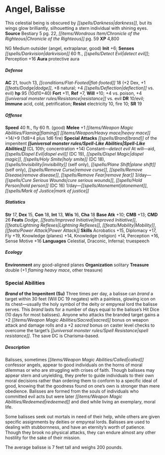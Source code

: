 ﻿---
cssclass: [monsters]
title1: Angel, Balisse
desc_short: This celestial being is obscured by darkness, but its wings glow brilliantly,
  silhouetting a stern individual with shining eyes.
title2: Balisse
CR: 8
sources:
- name: Bestiary 5
  page: 22
  link: http://paizo.com/products/btpy9g9x?Pathfinder-Roleplaying-Game-Bestiary-5
- name: Chronicle of the Righteous
  page: 59
  link: http://paizo.com/products/btpy8xe9?Pathfinder-Campaign-Setting-Chronicle-of-the-Righteous
XP: 4800
alignment: NG
size: Medium
type: outsider
subtypes:
- angel
- extraplanar
- good
initiative:
  bonus: 6
senses:
  darkvision: 60
  detect evil: true
auras:
- name: protective aura
AC:
  AC: 21
  touch: 13
  flat_footed: 18
  components:
    dex: 2
    dodge: 1
    natural: 8
    deflection vs. evil: 4
HP:
  HP: 95
  long: 10d10+40
saves:
  fort: 11
  ref: 7
  will: 10
  other: +4 vs. poison, +4 resistance vs. evil
DR:
- amount: 10
  weakness: evil
immunities:
- acid
- cold
- petrification
resistances:
  electricity: 10
  fire: 10
SR: 19
speeds:
  base: 40
  fly: 60
  fly_maneuverability: good
attacks:
  melee:
  - - text: +1 flaming heavy mace +14/+9 (1d8+4 plus 1d6 fire)
      entries:
      - - damage: 1d8+4
        - damage: 1d6
          type: fire
      attack: +1 flaming heavy mace
      bonus:
      - 14
      - 9
  special:
  - brand of the impenitent
spell_like_abilities:
  entries:
  - name: detect evil
    source: default
    freq: Constant
  - name: aid
    source: default
    freq: At will
  - name: dispel evil
    source: default
    freq: At will
    DC: 19
  - name: dispel magic
    source: default
    freq: At will
  - name: holy smite
    source: default
    freq: At will
    DC: 18
  - name: invisibility
    source: default
    freq: At will
    other: self only
  - name: plane shift
    source: default
    freq: At will
    other: self only
  - name: remove curse
    source: default
    freq: At will
  - name: remove disease
    source: default
    freq: At will
  - name: remove fear
    source: default
    freq: At will
  - name: cure serious wounds
    source: default
    freq: 3/day
  - name: hold person
    source: default
    freq: 3/day
    DC: 16
  - name: atonement
    source: default
    freq: 1/day
  - name: mark of justice
    source: default
    freq: 1/day
  sources:
  - name: default
    CL: 10
    concentration: 14
ability_scores:
  STR: 17
  DEX: 15
  CON: 18
  INT: 13
  WIS: 16
  CHA: 18
BAB: 10
CMB: 13
CMD: 26
feats:
- name: Dodge
- name: Improved Initiative
- name: Lightning Reflexes
- name: Mobility
- name: Power Attack
skills:
  Acrobatics: 15
  Diplomacy: 17
  Fly: 19
  Knowledge (planes): 14
  Knowledge (religion): 14
  Perception: 16
  Sense Motive: 16
languages:
- Celestial
- Draconic
- Infernal
- truespeech
ecology:
  environment: any good-aligned planes
  organization: solitary
  treasure_type: double
  treasure:
  - +1 flaming heavy mace
  - other treasure
special_abilities:
  Brand of the Impenitent (Su): Three times per day, a balisse can brand a target
    within 30 feet (Will DC 19 negates) with a painless, glowing icon on its chest-usually
    the holy symbol of the deity or empyreal lord the balisse serves. This brand lasts
    for a number of days equal to the balisse's Hit Dice (10 days for most balisses).
    Anyone who attacks the branded target gains a +2 sacred bonus on weapon attack
    and damage rolls and a +2 sacred bonus on caster level checks to overcome the
    target's spell resistance. The save DC is Charisma-based.
desc_long: |-
  Balisses, sometimes called confessor angels, appear to good individuals on the horns of moral dilemmas or who are struggling with crises of faith. Though balisses may appear stern and unyielding, they prefer to guide individuals to their own moral decisions rather than ordering them to conform to a specific ideal of good, knowing that the goodness found on one's own is stronger than mere obedience. Balisses are formed from the souls of individuals who committed evil acts but were later redeemed and died while living an exemplary, moral life.

  Some balisses seek out mortals in need of their help, while others are given specific assignments by deities or empyreal lords. Balisses are used to dealing with stubbornness, and have an eternity's worth of patience. Though they brook no physical attacks, they can endure almost any other hostility for the sake of their mission.

  The average balisse is 7 feet tall and weighs 200 pounds.

---

# Angel, Balisse
This celestial being is obscured by _[[spells/Darkness|darkness]]_, but its wings glow brilliantly, silhouetting a stern individual with shining eyes.
**Source** Bestiary 5 pg. 22, _[[items/Wondrous Item/Chronicle of the Righteous|Chronicle of the Righteous]]_ pg. 59
**XP** 4,800

NG Medium outsider (angel, extraplanar, good)
**Init** +6; **Senses** _[[spells/Darkvision|darkvision]]_ 60 ft., _[[spells/Detect Evil|detect evil]]_; Perception +16
**Aura** protective aura

##### Defense

**AC** 21, touch 13, _[[conditions/Flat-Footed|flat-footed]]_ 18 (+2 Dex, +1 _[[feats/Dodge|dodge]]_, +8 natural; +4 _[[spells/Deflection|deflection]]_ vs. evil)
**hp** 95 (10d10+40)
**Fort** +11, **Ref** +7, **Will** +10; +4 vs. poison, +4 _[[universal monster rules/Resistance|resistance]]_ vs. evil
**DR** 10/evil; **Immune** acid, cold, petrification; **Resist** electricity 10, fire 10; **SR** 19

##### Offense
**Speed** 40 ft., fly 60 ft. (good)
**Melee** +1 _[[items/Weapon Magic Abilities/Flaming|flaming]]_ _[[items/Weapon/Heavy mace|heavy mace]]_ +14/+9 (1d8+4 plus 1d6 fire)
**Special Attacks** _[[spells/Brand|brand]]_ of the impenitent
**_[[universal monster rules/Spell-Like Abilities|Spell-Like Abilities]]_** (CL 10th; concentration +14)
Constant—_detect evil_
At will—aid, _[[spells/Dispel Evil|dispel evil]]_ (DC 19), _[[spells/Dispel Magic|dispel magic]]_, _[[spells/Holy Smite|holy smite]]_ (DC 18), _[[spells/Invisibility|invisibility]]_ (self only), _[[spells/Plane Shift|plane shift]]_ (self only), _[[spells/Remove Curse|remove curse]]_, _[[spells/Remove Disease|remove disease]]_, _[[spells/Remove Fear|remove fear]]_
3/day—_[[spells/Cure Serious Wounds|cure serious wounds]]_, _[[spells/Hold Person|hold person]]_ (DC 16)
1/day—_[[spells/Atonement|atonement]]_, _[[spells/Mark of Justice|mark of justice]]_

##### Statistics
**Str** 17, **Dex** 15, **Con** 18, **Int** 13, **Wis** 16, **Cha** 18
**Base Atk** +10; **CMB** +13; **CMD** 26
**Feats** _Dodge_, _[[feats/Improved Initiative|Improved Initiative]]_, _[[feats/Lightning Reflexes|Lightning Reflexes]]_, _[[feats/Mobility|Mobility]]_, _[[feats/Power Attack|Power Attack]]_
**Skills** Acrobatics +15, Diplomacy +17, Fly +19, Knowledge (planes) +14, Knowledge (religion) +14, Perception +16, Sense Motive +16
**Languages** Celestial, Draconic, Infernal; truespeech

##### Ecology

**Environment** any good-aligned planes
**Organization** solitary
**Treasure** double (+1 _flaming_ _heavy mace_, other treasure)

### Special Abilities

**_Brand_ of the Impenitent (Su)** Three times per day, a balisse can _brand_ a target within 30 feet (Will DC 19 negates) with a painless, glowing icon on its chest—usually the holy symbol of the deity or empyreal lord the balisse serves. This _brand_ lasts for a number of days equal to the balisse’s Hit Dice (10 days for most balisses). Anyone who attacks the branded target gains a +2 _[[items/Weapon Magic Abilities/Sacred|sacred]]_ bonus on weapon attack and damage rolls and a +2 _sacred_ bonus on caster level checks to overcome the target’s _[[universal monster rules/Spell Resistance|spell resistance]]_. The save DC is Charisma-based.

##### Description

Balisses, sometimes _[[items/Weapon Magic Abilities/Called|called]]_ confessor angels, appear to good individuals on the horns of moral dilemmas or who are struggling with crises of faith. Though balisses may appear stern and unyielding, they prefer to guide individuals to their own moral decisions rather than ordering them to conform to a specific ideal of good, knowing that the goodness found on one’s own is stronger than mere obedience. Balisses are formed from the souls of individuals who committed evil acts but were later _[[items/Weapon Magic Abilities/Redeemed|redeemed]]_ and died while living an exemplary, moral life.

Some balisses seek out mortals in need of their help, while others are given specific assignments by deities or empyreal lords. Balisses are used to dealing with stubbornness, and have an eternity’s worth of patience. Though they brook no physical attacks, they can endure almost any other hostility for the sake of their mission.

The average balisse is 7 feet tall and weighs 200 pounds.